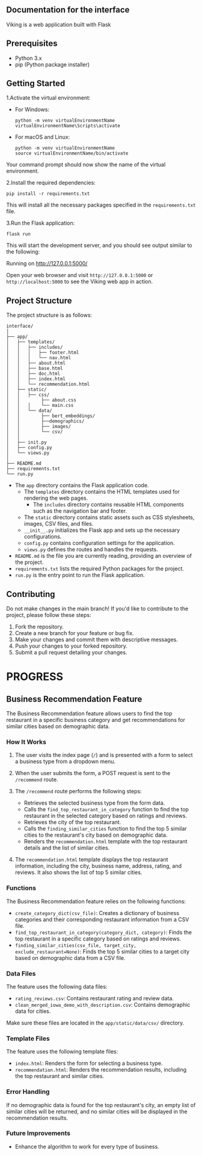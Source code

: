 ## Documentation for the interface 

Viking is a web application built with Flask

## Prerequisites

- Python 3.x
- pip (Python package installer)

## Getting Started

1.Activate the virtual environment:

- For Windows:
  ```
  python -m venv virtualEnvironmentName
  virtualEnvironmentName\Scripts\activate
  ```

- For macOS and Linux:
  ```
  python -m venv virtualEnvironmentName
  source virtualEnvironmentName/bin/activate
  ```

Your command prompt should now show the name of the virtual environment.

2.Install the required dependencies:

```
pip install -r requirements.txt
```

This will install all the necessary packages specified in the `requirements.txt` file.

3.Run the Flask application:

```
flask run
```

This will start the development server, and you should see output similar to the following:

Running on http://127.0.0.1:5000/

Open your web browser and visit `http://127.0.0.1:5000` or `http://localhost:5000` to see the Viking web app in action.



## Project Structure

The project structure is as follows:

```
interface/
│
├── app/
│   ├── templates/
│   │   ├── includes/
│   │   │   ├── footer.html
│   │   │   └── nav.html
│   │   ├── about.html
│   │   ├── base.html
│   │   ├── doc.html
│   │   ├── index.html
│   │   └── recommendation.html
│   ├── static/
│   │   ├── css/
│   │        ├── about.css
│   │   │    └── main.css
│   │   └── data/
│   │        ├── bert_embeddings/
│   │        ├──demographics/
│   │        ├── images/
│   │        └── csv/
│   │   
│   ├── init.py
│   ├── config.py
│   └── views.py
│
├── README.md
├── requirements.txt
└── run.py
```

- The `app` directory contains the Flask application code.
  - The `templates` directory contains the HTML templates used for rendering the web pages.
    - The `includes` directory contains reusable HTML components such as the navigation bar and footer.
  - The `static` directory contains static assets such as CSS stylesheets, images, CSV files, and  files.
  - `__init__.py` initializes the Flask app and sets up the necessary configurations.
  - `config.py` contains configuration settings for the application.
  - `views.py` defines the routes and handles the requests.
- `README.md` is the file you are currently reading, providing an overview of the project.
- `requirements.txt` lists the required Python packages for the project.
- `run.py` is the entry point to run the Flask application.

## Contributing

Do not make changes in the main branch! If you'd like to contribute to the project, please follow these steps:

1. Fork the repository.
2. Create a new branch for your feature or bug fix.
3. Make your changes and commit them with descriptive messages.
4. Push your changes to your forked repository.
5. Submit a pull request detailing your changes.


# PROGRESS
## Business Recommendation Feature

The Business Recommendation feature allows users to find the top restaurant in a specific business category and get recommendations for similar cities based on demographic data.

### How It Works

1. The user visits the index page (`/`) and is presented with a form to select a business type from a dropdown menu.

2. When the user submits the form, a POST request is sent to the `/recommend` route.

3. The `/recommend` route performs the following steps:
   - Retrieves the selected business type from the form data.
   - Calls the `find_top_restaurant_in_category` function to find the top restaurant in the selected category based on ratings and reviews.
   - Retrieves the city of the top restaurant.
   - Calls the `finding_similar_cities` function to find the top 5 similar cities to the restaurant's city based on demographic data.
   - Renders the `recommendation.html` template with the top restaurant details and the list of similar cities.

4. The `recommendation.html` template displays the top restaurant information, including the city, business name, address, rating, and reviews. It also shows the list of top 5 similar cities.

### Functions

The Business Recommendation feature relies on the following functions:

- `create_category_dict(csv_file)`: Creates a dictionary of business categories and their corresponding restaurant information from a CSV file.
- `find_top_restaurant_in_category(category_dict, category)`: Finds the top restaurant in a specific category based on ratings and reviews.
- `finding_similar_cities(csv_file, target_city, exclude_restaurant=None)`: Finds the top 5 similar cities to a target city based on demographic data from a CSV file.

### Data Files

The feature uses the following data files:

- `rating_reviews.csv`: Contains restaurant rating and review data.
- `clean_merged_iowa_demo_with_description.csv`: Contains demographic data for cities.

Make sure these files are located in the `app/static/data/csv/` directory.

### Template Files

The feature uses the following template files:

- `index.html`: Renders the form for selecting a business type.
- `recommendation.html`: Renders the recommendation results, including the top restaurant and similar cities.

### Error Handling

If no demographic data is found for the top restaurant's city, an empty list of similar cities will be returned, and no similar cities will be displayed in the recommendation results.

### Future Improvements

- Enhance the algorithm to work for every type of business.